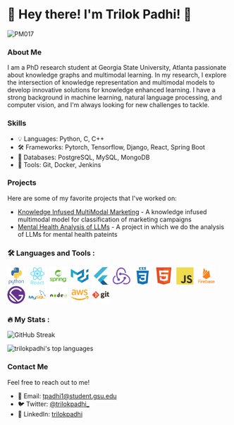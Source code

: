 # 👋 Hey there! I'm Trilok Padhi! 👋
<p align="left"> <img src="https://komarev.com/ghpvc/?username=trilokpadhi" alt="PM017" /> </p>

<!-- ![Profile Picture](https://avatars.githubusercontent.com/u/20143249?s=400&u=f5c5b9faeba75549bd388ab998ad79a353b0d625&v=4) -->

### About Me

I am a PhD research student at Georgia State University, Atlanta passionate about knowledge graphs and multimodal learning. In my research, I explore the intersection of knowledge representation and multimodal models to develop innovative solutions for knowledge enhanced learning. I have a strong background in machine learning, natural language processing, and computer vision, and I'm always looking for new challenges to tackle.

### Skills

- 💡 Languages: Python, C, C++
- 🛠️ Frameworks: Pytorch, Tensorflow, Django, React, Spring Boot
- 🧠 Databases: PostgreSQL, MySQL, MongoDB
- 🚀 Tools: Git, Docker, Jenkins

### Projects

Here are some of my favorite projects that I've worked on:

- [Knowledge Infused MultiModal Marketing](https://github.com/SWAN-AI/Marketing-AI.git) - A knowledge infused multimodal model for classification of marketing campaigns
- [Mental Health Analysis of LLMs](https://github.com/SWAN-AI/Mental_Health_Analysis) - A project in which we do the analysis of LLMs for mental health pateints 

### :hammer_and_wrench: Languages and Tools :
<div>
  <img src="https://github.com/devicons/devicon/blob/master/icons/python/python-original-wordmark.svg" title="Java" alt="Java" width="40" height="40"/>&nbsp;
  <img src="https://github.com/devicons/devicon/blob/master/icons/react/react-original-wordmark.svg" title="React" alt="React" width="40" height="40"/>&nbsp;
  <img src="https://github.com/devicons/devicon/blob/master/icons/spring/spring-original-wordmark.svg" title="Spring" alt="Spring" width="40" height="40"/>&nbsp;
  <img src="https://github.com/devicons/devicon/blob/master/icons/materialui/materialui-original.svg" title="Material UI" alt="Material UI" width="40" height="40"/>&nbsp;
  <img src="https://github.com/devicons/devicon/blob/master/icons/flutter/flutter-original.svg" title="Flutter" alt="Flutter" width="40" height="40"/>&nbsp;
  <img src="https://github.com/devicons/devicon/blob/master/icons/redux/redux-original.svg" title="Redux" alt="Redux " width="40" height="40"/>&nbsp;
  <img src="https://github.com/devicons/devicon/blob/master/icons/css3/css3-plain-wordmark.svg"  title="CSS3" alt="CSS" width="40" height="40"/>&nbsp;
  <img src="https://github.com/devicons/devicon/blob/master/icons/html5/html5-original.svg" title="HTML5" alt="HTML" width="40" height="40"/>&nbsp;
  <img src="https://github.com/devicons/devicon/blob/master/icons/javascript/javascript-original.svg" title="JavaScript" alt="JavaScript" width="40" height="40"/>&nbsp;
  <img src="https://github.com/devicons/devicon/blob/master/icons/firebase/firebase-plain-wordmark.svg" title="Firebase" alt="Firebase" width="40" height="40"/>&nbsp;
  <img src="https://github.com/devicons/devicon/blob/master/icons/gatsby/gatsby-original.svg" title="Gatsby"  alt="Gatsby" width="40" height="40"/>&nbsp;
  <img src="https://github.com/devicons/devicon/blob/master/icons/mysql/mysql-original-wordmark.svg" title="MySQL"  alt="MySQL" width="40" height="40"/>&nbsp;
  <img src="https://github.com/devicons/devicon/blob/master/icons/nodejs/nodejs-original-wordmark.svg" title="NodeJS" alt="NodeJS" width="40" height="40"/>&nbsp;
  <img src="https://github.com/devicons/devicon/blob/master/icons/amazonwebservices/amazonwebservices-plain-wordmark.svg" title="AWS" alt="AWS" width="40" height="40"/>&nbsp;
  <img src="https://github.com/devicons/devicon/blob/master/icons/git/git-original-wordmark.svg" title="Git" **alt="Git" width="40" height="40"/>&nbsp;
</div>

### :fire: My Stats :

![GitHub Streak](https://github-readme-streak-stats.herokuapp.com?user=trilokpadhi&theme=dark&hide_border=true&hide_current_streak=true&hide_longest_streak=true)

![`trilokpadhi`'s top languages](https://github-readme-stats.vercel.app/api/top-langs/?username=trilokpadhi&hide_title=true&layout=compact&langs_count=10&hide=html,javascript,css)

### Contact Me

Feel free to reach out to me!

- 📧 Email: [tpadhi1@student.gsu.edu](mailto:tpadhi1@student.gsu.edu)
- 🐦 Twitter: [@trilokpadhi_](https://twitter.com/trilokpadhi_)
- 💼 LinkedIn: [trilokpadhi](https://www.linkedin.com/in/trilok-padhi-bb809b147/)
